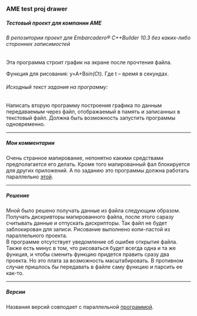 ### AME test proj drawer
##### Тестовый проект для компании АМЕ  

###### В репозитории проект для Embarcadero® C++Builder 10.3 без каких-либо сторонних записимостей
Эта программа строит график на экране после прочтения файла.  

Функция для рисования: y=A+B*sin(C*t). Где t – время в секундах. 

###### Исходный текст задания на программу:  

Написать вторую программу построения графика по данным передаваемым через файл, отображаемый в память и записанных в текстовый файл. Должна быть возможность запустить программы одновременно.

---

##### Мои комментарии

Очень странное мапирование, непонятно какими средствами предполагается его делать. Кроме того мапированный фал блокируется для других приложений. А по заданию это программы должна работать параллельно [этой](http://github.com/Kirik516/AME_test_proj_worker).

---

##### Решение

Мной было решено получать данные из файла следующим образом. Получать дискривторы мапированного файла, после этого саразу считывать данные и отпускать дискрипторы. Так файл не будет заблокирован для записи.
Рисование выполнено копи-пастой из параллельного проекта.  
В программе отсутствует уведомление об ошибке открытия файла.  
Также есть минус в том, что рисоваться будет всегда одна и та же функция, и чтобы сменить функцию придется править сразу два проекта. Но это плата за возможность масштабировать. В противном случае пришлось бы передавать в файле саму функцию и парсить ее как-то.

---

##### Версии

Названия версий совподает с параллельной [программой](http://github.com/Kirik516/AME_test_proj_worker).
